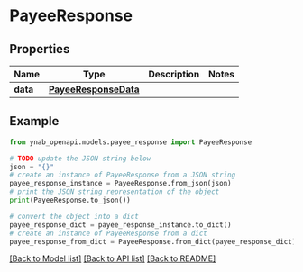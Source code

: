 # PayeeResponse


## Properties

Name | Type | Description | Notes
------------ | ------------- | ------------- | -------------
**data** | [**PayeeResponseData**](PayeeResponseData.md) |  | 

## Example

```python
from ynab_openapi.models.payee_response import PayeeResponse

# TODO update the JSON string below
json = "{}"
# create an instance of PayeeResponse from a JSON string
payee_response_instance = PayeeResponse.from_json(json)
# print the JSON string representation of the object
print(PayeeResponse.to_json())

# convert the object into a dict
payee_response_dict = payee_response_instance.to_dict()
# create an instance of PayeeResponse from a dict
payee_response_from_dict = PayeeResponse.from_dict(payee_response_dict)
```
[[Back to Model list]](../README.md#documentation-for-models) [[Back to API list]](../README.md#documentation-for-api-endpoints) [[Back to README]](../README.md)


